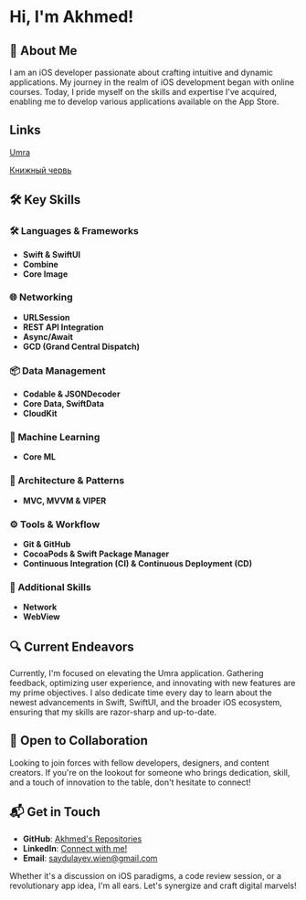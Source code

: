 # Hi, I'm Akhmed! 

## 📌 About Me
I am an iOS developer passionate about crafting intuitive and dynamic applications. My journey in the realm of iOS development began with online courses. Today, I pride myself on the skills and expertise I've acquired, enabling me to develop various applications available on the App Store.

## Links
[Umra](https://apps.apple.com/us/app/umra-guide/id1673683355)

[Книжный червь](https://apps.apple.com/app/id6469687798)

## 🛠️ Key Skills

### **🛠 Languages & Frameworks**  
- **Swift & SwiftUI**  
- **Combine**
- **Core Image** 

### **🌐 Networking**  
- **URLSession**  
- **REST API Integration**  
- **Async/Await**  
- **GCD (Grand Central Dispatch)**  

### **📦 Data Management**  
- **Codable & JSONDecoder**  
- **Core Data, SwiftData**  
- **CloudKit**  

### **🤖 Machine Learning**  
- **Core ML**  

### **📂 Architecture & Patterns**  
- **MVC, MVVM & VIPER**  

### **⚙️ Tools & Workflow**  
- **Git & GitHub**  
- **CocoaPods & Swift Package Manager**  
- **Continuous Integration (CI) & Continuous Deployment (CD)**  

### **📲 Additional Skills**  
- **Network**  
- **WebView**  


## 🔍 Current Endeavors
Currently, I'm focused on elevating the Umra application. Gathering feedback, optimizing user experience, and innovating with new features are my prime objectives. I also dedicate time every day to learn about the newest advancements in Swift, SwiftUI, and the broader iOS ecosystem, ensuring that my skills are razor-sharp and up-to-date.

## 🤝 Open to Collaboration
Looking to join forces with fellow developers, designers, and content creators. If you're on the lookout for someone who brings dedication, skill, and a touch of innovation to the table, don't hesitate to connect!

## 📬 Get in Touch
- **GitHub**: [Akhmed's Repositories](https://github.com/Saydulayev)
- **LinkedIn**: [Connect with me!](https://www.linkedin.com/in/akhmed-saydulayev-0b7582270/)
- **Email**: [saydulayev.wien@gmail.com](mailto:saydulayev.wien@gmail.com)

Whether it's a discussion on iOS paradigms, a code review session, or a revolutionary app idea, I'm all ears. Let's synergize and craft digital marvels!
